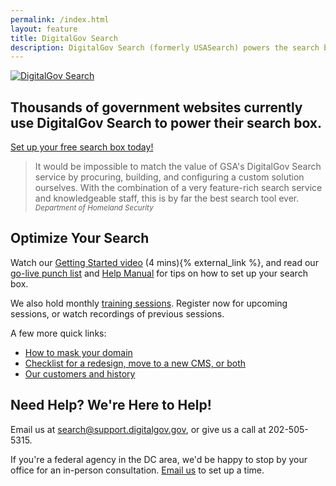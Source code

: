 ```yaml
---
permalink: /index.html
layout: feature
title: DigitalGov Search
description: DigitalGov Search (formerly USASearch) powers the search box on thousands of government websites. Use it to improve the public's search experience on your agency's site.
---
```

<article class="article feature">
<div class="banner">
  <a href="/">
    <img src="http://f22818b4dfc10241d8a3-f1564c64756a8cfee25b6b19953b1d23.r31.cf2.rackcdn.com/digitalgov_search_logo.png" alt="DigitalGov Search" />
  </a>
</div>

<h1>Thousands of government websites currently use DigitalGov&nbsp;Search to power their search box.</h1>

<div class='signup-wrapper'>
  <a href="http://search.usa.gov/signup" class="btn btn-primary btn-large">Set up your free search box today!</a>
</div>

<blockquote>It would be impossible to match the value of GSA's DigitalGov Search service by procuring, building, and configuring a custom solution ourselves. With the combination of a very feature-rich search service and knowledgeable staff, this is by far the best search tool ever.
<small><cite>Department of Homeland Security</cite></small>
</blockquote>

## Optimize Your Search

Watch our <a href="http://youtu.be/TnlpuudK_WY">Getting Started video</a> (4 mins){% external_link %}, and read our <a href="/blog/go-live.html">go-live punch list</a> and <a href="/manual/index.html">Help Manual</a> for tips on how to set up your search box.

We also hold monthly [training sessions](/manual/training.html). Register now for upcoming sessions, or watch recordings of previous sessions.

A few more quick links:

* <a href="/manual/cname.html">How to mask your domain</a>
* <a href="/blog/redesign.html">Checklist for a redesign, move to a new CMS, or both</a>
* <a href="/customers.html">Our customers and history</a>

## Need Help? We're Here to Help!

Email us at <search@support.digitalgov.gov>, or give us a call at 202-505-5315.

If you're a federal agency in the DC area, we'd be happy to stop by your office for an in-person consultation. [Email us](mailto:search@support.digitalgov.gov) to set up a time.
</article>